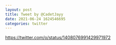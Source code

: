 ```yaml
--- 
layout: post 
title: Tweet by @CadetJayy 
date: 2021-06-24 1624546695 
categories: twitter 
--- 
```

https://twitter.com/o/status/1408076991429971972